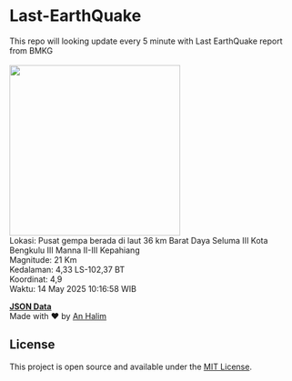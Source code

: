 # Last-EarthQuake
This repo will looking update every 5 minute with Last EarthQuake report from BMKG
<br>
<br>
<img src="undefined" width="300"/>
<br>
Lokasi: Pusat gempa berada di laut 36 km Barat Daya Seluma  III Kota Bengkulu III Manna II-III Kepahiang <br>
Magnitude: 21 Km <br>
Kedalaman: 4,33 LS-102,37 BT <br>
Koordinat: 4,9 <br>
Waktu: 14 May 2025 10:16:58 WIB <br>

<a href="./data/data.json">**JSON Data**</a>
<br>
Made with ❤️ by <a href="https://github.com/an-halim">An Halim</a>
## License

This project is open source and available under the [MIT License](LICENSE).
